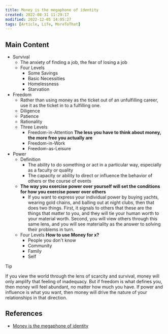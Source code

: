 ```yaml
---
title: Money is the megaphone of identity
created: 2022-08-31 11:29:17
modified: 2022-12-05 14:05:27
tags: [Article, Life, MoreToThat]
---
```


## Main Content

- Survival
    - The anxiety of finding a job, the fear of losing a job
    - Four Levels
        - Some Savings
        - Basic Necessities
        - Homelessness
        - Starvation
- Freedom
    - Rather than using money as the ticket out of an unfulfilling career, use it as the ticket in to a fulfilling one.
    - Diligence
    - Patience
    - Rationality
    - Three Levels
        - Freedom-in-Attention **The less you have to think about money, the more free you actually are**
        - Freedom-in-Work
        - Freedom-as-Leisure
- Power
    - Definition
        - The ability to do something or act in a particular way, especially as a faculty or quality
        - The capacity or ability to direct or influence the behavior of others or the course of events
    - **The way you exercise power over yourself will set the conditions for how you exercise power over others**
        - If you want to express your individual power by buying yachts, wearing gold chains, and balling out at night clubs, then that does two things. First, it signals to others that these are the things that matter to you, and they will tie your human worth to your material worth. Second, you will view others through this same lens, and you will see materiality as the answer to solving their problems in turn.
    - Four Levels **How to use Money for x?**
        - People you don't know
        - Community
        - Family
        - Self

> [!tip] 
> If you view the world through the lens of scarcity and survival, money will only amplify that feeling of inadequacy. But if freedom is what defines you, then money will feel abundant, no matter how much you have. If power and influence is what you want, then money will drive the nature of your relationships in that direction.

## References

- [Money is the megaphone of identity](https://moretothat.com/money/)
